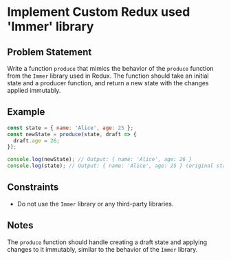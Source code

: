 # Implement Custom Redux used 'Immer' library

## Problem Statement
Write a function `produce` that mimics the behavior of the `produce` function from the `Immer` library used in Redux. The function should take an initial state and a producer function, and return a new state with the changes applied immutably.

## Example
```javascript
const state = { name: 'Alice', age: 25 };
const newState = produce(state, draft => {
  draft.age = 26;
});

console.log(newState); // Output: { name: 'Alice', age: 26 }
console.log(state); // Output: { name: 'Alice', age: 25 } (original state remains unchanged)
```

## Constraints
  - Do not use the `Immer` library or any third-party libraries.

## Notes
The `produce` function should handle creating a draft state and applying changes to it immutably, similar to the behavior of the `Immer` library.